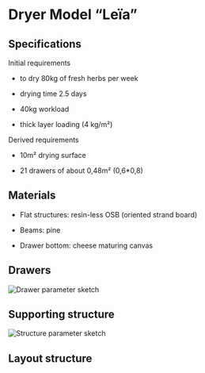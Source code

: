 Dryer Model “Leïa”
==================

Specifications
--------------

Initial requirements

-   to dry 80kg of fresh herbs per week

-   drying time 2.5 days

-   40kg workload

-   thick layer loading (4 kg/m²)

Derived requirements

-   10m² drying surface

-   21 drawers of about 0,48m² (0,6\*0,8)

Materials
---------

-   Flat structures: resin-less OSB (oriented strand board)

-   Beams: pine

-   Drawer bottom: cheese maturing canvas

Drawers
-------

![Drawer parameter sketch](./Drawings/Parameters-drawer.png)

Supporting structure
---------

![Structure parameter sketch](./Drawings/Parameters-structure.png)


Layout structure
---------
